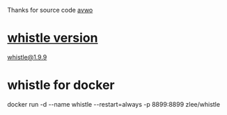 Thanks for source code
[avwo](https://github.com/avwo/whistle)

# [whistle version](https://www.npmjs.com/package/whistle)
whistle@1.9.9
# whistle for docker
docker run -d --name whistle --restart=always -p 8899:8899 zlee/whistle
